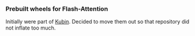 
### Prebuilt wheels for Flash-Attention

Initially were part of [Kubin](https://github.com/seruva19/kubin).
Decided to move them out so that repository did not inflate too much.